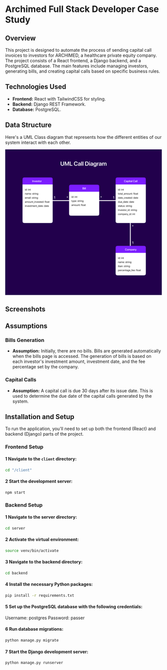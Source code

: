 # Archimed Full Stack Developer Case Study

## Overview

This project is designed to automate the process of sending capital call invoices to investors for ARCHIMED, a healthcare private equity company. The project consists of a React frontend, a Django backend, and a PostgreSQL database. The main features include managing investors, generating bills, and creating capital calls based on specific business rules.

## Technologies Used

- **Frontend:** React with TailwindCSS for styling.
- **Backend:** Django REST Framework.
- **Database:** PostgreSQL.

## Data Structure

Here's a UML Class diagram that represents how the different entities of our system interact with each other.

![Project Logo](UML.jpg)

## Screenshots

## Assumptions

### Bills Generation

- **Assumption:** Initially, there are no bills. Bills are generated automatically when the bills page is accessed. The generation of bills is based on each investor's investment amount, investment date, and the fee percentage set by the company.

### Capital Calls

- **Assumption:** A capital call is due 30 days after its issue date. This is used to determine the due date of the capital calls generated by the system.

## Installation and Setup

To run the application, you'll need to set up both the frontend (React) and backend (Django) parts of the project.

### Frontend Setup

#### 1 Navigate to the `client` directory:

```bash
cd "/client"
```

#### 2 Start the development server:

```bash
npm start
```

### Backend Setup

#### 1 Navigate to the server directory:

```bash
cd server
```

#### 2 Activate the virtual environment:

```bash
source venv/bin/activate
```

#### 3 Navigate to the backend directory:

```bash
cd backend
```

#### 4 Install the necessary Python packages:

```bash
pip install -r requirements.txt
```

#### 5 Set up the PostgreSQL database with the following credentials:

Username: postgres
Password: passer

#### 6 Run database migrations:

```bash
python manage.py migrate
```

#### 7 Start the Django development server:

```bash
python manage.py runserver
```
